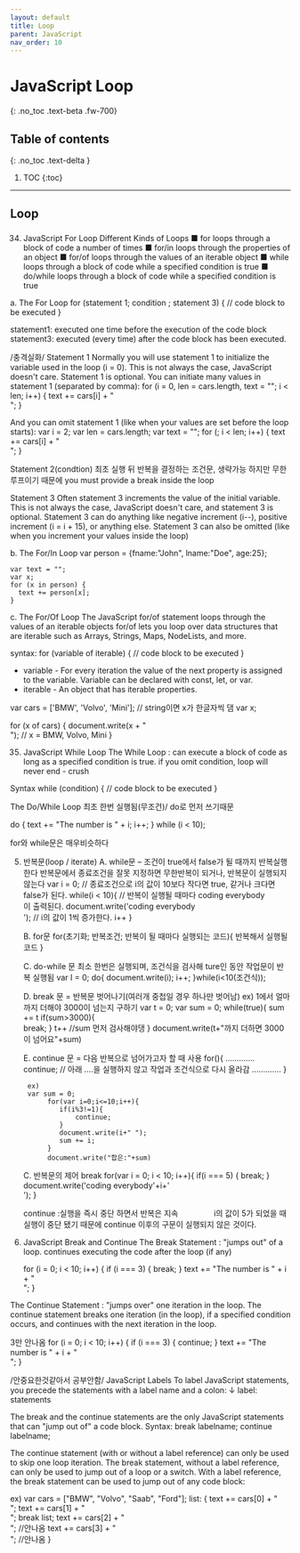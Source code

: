 ```yaml
---
layout: default
title: Loop
parent: JavaScript
nav_order: 10
---
```


# JavaScript Loop
{: .no_toc .text-beta .fw-700}

## Table of contents
{: .no_toc .text-delta }

1. TOC
{:toc}

---

## Loop

### 
34. JavaScript For Loop
Different Kinds of Loops
■ for 		 loops through a block of code a number of times
■ for/in 	 loops through the properties of an object
■ for/of 	 loops through the values of an iterable object
■ while 		 loops through a block of code while a specified condition is true
■ do/while  	 loops through a block of code while a specified condition is true

a. The For Loop
	for (statement 1; condition ; statement 3) {
	  // code block to be executed
	}

statement1: executed one time before the execution of the code block
statement3: executed (every time) after the code block has been executed.

/충격실화/
Statement 1
Normally you will use statement 1 to initialize the variable used in the loop (i = 0).
This is not always the case, JavaScript doesn't care. Statement 1 is optional.
You can initiate many values in statement 1 (separated by comma):
for (i = 0, len = cars.length, text = ""; i < len; i++) {
  text += cars[i] + "<br>";
}

And you can omit statement 1 (like when your values are set before the loop starts):
var i = 2;
var len = cars.length;
var text = "";
for (; i < len; i++) {
  text += cars[i] + "<br>";
}

Statement 2(condtion)
최초 실행 뒤 반복을 결정하는 조건문, 생략가능 하지만 무한루프이기 때문에 you must provide a break inside the loop

Statement 3
Often statement 3 increments the value of the initial variable.
This is not always the case, JavaScript doesn't care, and statement 3 is optional.
Statement 3 can do anything like negative increment (i--), positive increment (i = i + 15), or anything else.
Statement 3 can also be omitted (like when you increment your values inside the loop)

b. The For/In Loop
	var person = {fname:"John", lname:"Doe", age:25};

	var text = "";
	var x;
	for (x in person) {
	  text += person[x];
	}

c. The For/Of Loop
The JavaScript for/of statement loops through the values of an iterable objects
for/of lets you loop over data structures that are iterable such as Arrays, Strings, Maps, NodeLists, and more.

syntax:
	for (variable of iterable) {
	  // code block to be executed
	}

* variable - For every iteration the value of the next property is assigned to the variable. 
		Variable can be declared with const, let, or var.
* iterable - An object that has iterable properties.

var cars = ['BMW', 'Volvo', 'Mini']; // string이면 x가 한글자씩 댐
var x;

for (x of cars) {
  document.write(x + "<br >"); // x = BMW, Volvo, Mini
}

35. JavaScript While Loop
The While Loop
: can execute a block of code as long as a specified condition is true.
if you omit condition, loop will never end - crush

Syntax
while (condition) {
  // code block to be executed
}

The Do/While Loop
최초 한번 실행됨(무조건)/ do로 먼저 쓰기때문

do {
  text += "The number is " + i;
  i++;
}
while (i < 10);

for와 while문은 매우비슷하다

5. 반복문(loop / iterate)
	A. while문 – 조건이 true에서 false가 될 때까지 반복실행한다
	 반복문에서 종료조건을 잘못 지정하면 무한반복이 되거나, 반복문이 실행되지 않는다
		var i = 0;
		// 종료조건으로 i의 값이 10보다 작다면 true, 같거나 크다면 false가 된다.
		while(i < 10){
		    // 반복이 실행될 때마다 coding everybody <br />이 출력된다.
		    document.write('coding everybody <br />');
		    // i의 값이 1씩 증가한다.
		    i++
		}
			
	B. for문
		for(초기화; 반복조건; 반복이 될 때마다 실행되는 코드){
		    반복해서 실행될 코드
		}
		
	C. do-while 문
		최소 한번은 실행되며, 조건식을 검사해 ture인 동안 작업문이 반복 실행됨
		var I = 0;
		do{
			document.write(i);
			i++;
		}while(i<10(조건식));

	D. break 문 = 반복문 벗어나기(여러개 중첩일 경우 하나만 벗어남)
	ex) 1에서 얼마까지 더해야 3000이 넘는지 구하기
		var t = 0;
		var sum = 0;
		while(true){
		sum += t
			if(sum>3000){			
            		    break;
			}
      		t++ //sum 먼저 검사해야댕
		}
		document.write(t+"까지 더하면 3000이 넘어요"+sum)

	E. continue 문 = 다음 반복으로 넘어가고자 할 때 사용
		for(){
		.............
		continue; // 아래 ....을 실행하지 않고 작업과 조건식으로 다시 올라감
		.............
		}

		ex) 
		var sum = 0;
	         for(var i=0;i<=10;i++){
	            if(i%3!=1){
	                continue;
	            }
	            document.write(i+" ");
	            sum += i;
	         }
	         document.write("합은:"+sum)
		
	C. 반복문의 제어
	break
			for(var i = 0; i < 10; i++){
			    if(i === 5) {
			        break;
			    }
			    document.write('coding everybody'+i+'<br />');
			}

	continue :실행을 즉시 중단 하면서 반복은 지속
	 　　　　 i의 값이 5가 되었을 때 실행이 중단 됐기 때문에 continue 이후의 구문이 실행되지 않은 것이다. 



36. JavaScript Break and Continue
The Break Statement
:  "jumps out" of a loop.
continues executing the code after the loop (if any)

	for (i = 0; i < 10; i++) {
	  if (i === 3) { break; }
	  text += "The number is " + i + "<br>";
	}

The Continue Statement
: "jumps over" one iteration in the loop.
The continue statement breaks one iteration (in the loop), if a specified condition occurs, and continues with the next iteration in the loop.

3만 안나옴
	for (i = 0; i < 10; i++) {
	  if (i === 3) { continue; }
	  text += "The number is " + i + "<br>";
	}

/안중요한것같아서 공부안함/
JavaScript Labels
To label JavaScript statements, you precede the statements with a label name and a colon:
↓
label:
statements

The break and the continue statements are the only JavaScript statements that can "jump out of" a code block.
Syntax:
	break labelname;
	continue labelname;

The continue statement (with or without a label reference) can only be used to skip one loop iteration.
The break statement, without a label reference, can only be used to jump out of a loop or a switch.
With a label reference, the break statement can be used to jump out of any code block:

ex)
var cars = ["BMW", "Volvo", "Saab", "Ford"];
list: {
  text += cars[0] + "<br>";
  text += cars[1] + "<br>";
  break list;
  text += cars[2] + "<br>";				//안나옴
  text += cars[3] + "<br>";				//안나옴
}

